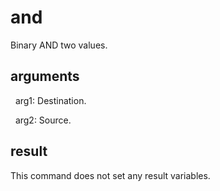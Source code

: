 
# and

Binary AND two values.

## arguments 

  arg1: Destination.
  arg2: Source.

## result
This command does not set any result variables.
